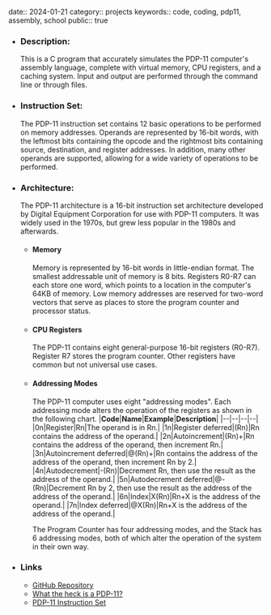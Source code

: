 date:: 2024-01-21
category:: projects
keywords:: code, coding, pdp11, assembly, school
public:: true

- ### Description:
  This is a C program that accurately simulates the PDP-11 computer's assembly language, complete with virtual memory, CPU registers, and a caching system. Input and output are performed through the command line or through files.
- ### Instruction Set:
  The PDP-11 instruction set contains 12 basic operations to be performed on memory addresses. Operands are represented by 16-bit words, with the leftmost bits containing the opcode and the rightmost bits containing source, destination, and register addresses. In addition, many other operands are supported, allowing for a wide variety of operations to be performed.
- ### Architecture:
  The PDP-11 architecture is a 16-bit instruction set architecture developed by Digital Equipment Corporation for use with PDP-11 computers. It was widely used in the 1970s, but grew less popular in the 1980s and afterwards.
	- #### Memory
	  Memory is represented by 16-bit words in little-endian format. The smallest addressable unit of memory is 8 bits. Registers R0-R7 can each store one word, which points to a location in the computer's 64KB of memory. Low memory addresses are reserved for two-word vectors that serve as places to store the program counter and processor status.
	- #### CPU Registers
	  The PDP-11 contains eight general-purpose 16-bit registers (R0-R7). Register R7 stores the program counter. Other registers have common but not universal use cases.
	- #### Addressing Modes
	  The PDP-11 computer uses eight "addressing modes". Each addressing mode alters the operation of the registers as shown in the following chart.
	  |**Code**|**Name**|**Example**|**Description**|
	  |--|--|--|--|
	  |0n|Register|Rn|The operand is in Rn.|
	  |1n|Register deferred|(Rn)|Rn contains the address of the operand.|
	  |2n|Autoincrement|(Rn)+|Rn contains the address of the operand, then increment Rn.|
	  |3n|Autoincrement deferred|@(Rn)+|Rn contains the address of the address of the operand, then increment Rn by 2.|
	  |4n|Autodecrement|-(Rn)|Decrement Rn, then use the result as the address of the operand.|
	  |5n|Autodecrement deferred|@-(Rn)|Decrement Rn by 2, then use the result as the address of the address of the operand.|
	  |6n|Index|X(Rn)|Rn+X is the address of the operand.|
	  |7n|Index deferred|@X(Rn)|Rn+X is the address of the address of the operand.|
	  
	  The Program Counter has four addressing modes, and the Stack has 6 addressing modes, both of which alter the operation of the system in their own way.
- ### Links
	- [GitHub Repository](https://github.com/tealblu/pdp11-sim)
	- [What the heck is a PDP-11?](https://en.wikipedia.org/wiki/PDP-11)
	- [PDP-11 Instruction Set](https://www.teach.cs.toronto.edu/~ajr/258/pdp11.pdf)